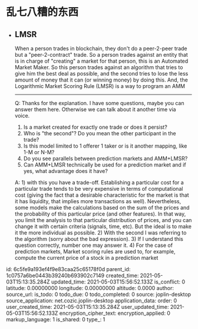 # 乱七八糟的东西

- ## LMSR

  When a person trades in blockchain, they don't do a peer-2-peer trade but a "peer-2-contract" trade. So a person trades against an entity that is in charge of "creating" a market for that person, this is an Automated Market Maker. So this person trades against an algorithm that tries to give him the best deal as possible, and the second tries to lose the less amount of money that it can (or winning money) by doing this. And, the Logarithmic Market Scoring Rule (LMSR) is a way to program an AMM

  ------

  Q: Thanks for the explanation. I have some questions, maybe you can answer them here. Otherwise we can talk about it another time via voice. 

  1.  Is a market created for exactly one trade or does it persist? 
  2.  Who is "the second"? Do you mean the other participant in the trade? 
  3.  Is this model limited to 1 offerer 1 taker or is it another mapping, like 1-M or N-M?
  4.  Do you see parallels between prediction markets and AMM+LMSR? 
  5. Can AMM+LMSR technically be used for a prediction market and if yes, what advantage does it have?

  A: 1) with this you have a trade-off. Establishing a particular cost for a particular trade tends to be very expensive in terms of computational cost (giving the fact that a desirable characteristic for the market is that it has liquidity, that implies more transactions as well). Nevertheless, some models make the calculations based on the sum of the prices and the probability of this particular price (and other features). In that way, you limit the analysis to that particular distribution of prices, and you can change it with certain criteria (signals, time, etc). But the ideal is to make it the more individual as possible. 2) With the second I was referring to the algorithm (sorry about the bad expression). 3) If I understand this question correctly, number one may answer it. 4) For the case of prediction markets, Market scoring rules are used to, for example, compute the current price of a stock in a prediction market

  



id: 6c5fe9a193ef4f9e83caa25c65178f0d
parent_id: 1c0757a6be0443b39240b693902c7149
created_time: 2021-05-03T15:13:35.284Z
updated_time: 2021-05-03T15:56:52.133Z
is_conflict: 0
latitude: 0.00000000
longitude: 0.00000000
altitude: 0.0000
author: 
source_url: 
is_todo: 0
todo_due: 0
todo_completed: 0
source: joplin-desktop
source_application: net.cozic.joplin-desktop
application_data: 
order: 0
user_created_time: 2021-05-03T15:13:35.284Z
user_updated_time: 2021-05-03T15:56:52.133Z
encryption_cipher_text: 
encryption_applied: 0
markup_language: 1
is_shared: 0
type_: 1